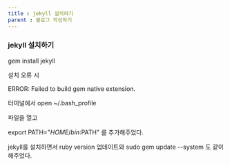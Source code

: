 ```yaml
---
title : jekyll 설치하기
parent : 블로그 작성하기
---
```


### jekyll 설치하기

gem install jekyll 

설치 오류 시 

ERROR: Failed to build gem native extension.

터미널에서 open ~/.bash_profile

파일을 열고

export PATH="$HOME/bin:$PATH"
를 추가해주었다.

jekyll를 설치하면서 ruby version 업데이트와 sudo gem update --system 도 같이 해주었다.
